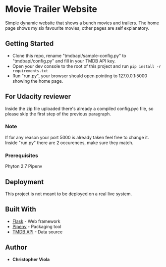 # Movie Trailer Website

Simple dynamic website that shows a bunch movies and trailers.
The home page shows my six favourite movies, other pages are self explanatory.

## Getting Started

* Clone this repo, rename "tmdbapi/sample-config.py" to "tmdbapi/config.py" and fill in your TMDB API key.
* Open your dev console to the root of this project and run
```pip install -r requirements.txt```
* Run "run.py", your browser should open pointing to 127.0.0.1:5000 showing the home page.

## For Udacity reviewer
Inside the zip file uploaded there's already a compiled config.pyc file, so please skip the first step of the previous paragraph.

### Note
If for any reason your port 5000 is already taken feel free to change it. 
Inside "run.py" there are 2 occurences, make sure they match.

### Prerequisites

Phyton 2.7
Pipenv 

## Deployment

This project is not meant to be deployed on a real live system.

## Built With

* [Flask](http://flask.pocoo.org/) - Web framework
* [Pipenv](https://github.com/pypa/pipenv) - Packaging tool
* [TMDB API](https://www.themoviedb.org/documentation/api) - Data source

## Author

* **Christopher Viola**

